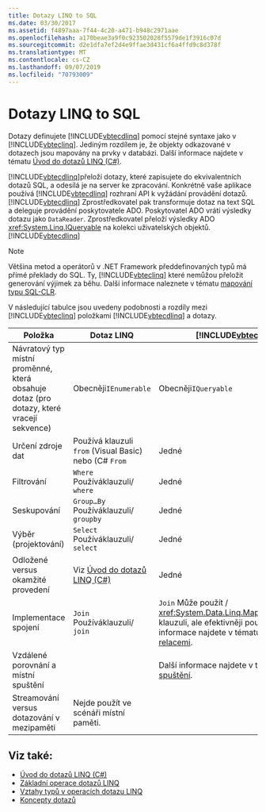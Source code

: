 ```yaml
---
title: Dotazy LINQ to SQL
ms.date: 03/30/2017
ms.assetid: f4897aaa-7f44-4c20-a471-b948c2971aae
ms.openlocfilehash: a170beae3a9f0c923502028f5579de1f3916c07d
ms.sourcegitcommit: d2e1dfa7ef2d4e9ffae3d431cf6a4ffd9c8d378f
ms.translationtype: MT
ms.contentlocale: cs-CZ
ms.lasthandoff: 09/07/2019
ms.locfileid: "70793009"
---
```

# <a name="linq-to-sql-queries"></a>Dotazy LINQ to SQL
Dotazy definujete [!INCLUDE[vbtecdlinq](../../../../../../includes/vbtecdlinq-md.md)] pomocí stejné syntaxe jako v [!INCLUDE[vbteclinq](../../../../../../includes/vbteclinq-md.md)]. Jediným rozdílem je, že objekty odkazované v dotazech jsou mapovány na prvky v databázi. Další informace najdete v tématu [Úvod do dotazů LINQ (C#)](../../../../../csharp/programming-guide/concepts/linq/introduction-to-linq-queries.md).  
  
 [!INCLUDE[vbtecdlinq](../../../../../../includes/vbtecdlinq-md.md)]přeloží dotazy, které zapisujete do ekvivalentních dotazů SQL, a odesílá je na server ke zpracování. Konkrétně vaše aplikace používá [!INCLUDE[vbtecdlinq](../../../../../../includes/vbtecdlinq-md.md)] rozhraní API k vyžádání provádění dotazů. [!INCLUDE[vbtecdlinq](../../../../../../includes/vbtecdlinq-md.md)] Zprostředkovatel pak transformuje dotaz na text SQL a deleguje provádění poskytovatele ADO. Poskytovatel ADO vrátí výsledky dotazu jako `DataReader`. Zprostředkovatel přeloží výsledky ADO <xref:System.Linq.IQueryable> na kolekci uživatelských objektů. [!INCLUDE[vbtecdlinq](../../../../../../includes/vbtecdlinq-md.md)]  
  
> [!NOTE]
> Většina metod a operátorů v .NET Framework předdefinovaných typů má přímé překlady do SQL. Ty, [!INCLUDE[vbteclinq](../../../../../../includes/vbteclinq-md.md)] které nemůžou přeložit generování výjimek za běhu. Další informace naleznete v tématu [mapování typu SQL-CLR](sql-clr-type-mapping.md).  
  
 V následující tabulce jsou uvedeny podobnosti a rozdíly mezi [!INCLUDE[vbteclinq](../../../../../../includes/vbteclinq-md.md)] položkami [!INCLUDE[vbtecdlinq](../../../../../../includes/vbtecdlinq-md.md)] a dotazy.  
  
|Položka|Dotaz LINQ|[!INCLUDE[vbtecdlinq](../../../../../../includes/vbtecdlinq-md.md)]Zadávání|  
|----------|----------------|----------------------------------------------------------------------|  
|Návratový typ místní proměnné, která obsahuje dotaz (pro dotazy, které vracejí sekvence)|Obecněji`IEnumerable`|Obecněji`IQueryable`|  
|Určení zdroje dat|Používá klauzuli `from` (Visual Basic) nebo (C# `From`|Jedné|  
|Filtrování|`Where` Používáklauzuli/ `where`|Jedné|  
|Seskupování|`Group…By` Používáklauzuli/ `groupby`|Jedné|  
|Výběr (projektování)|`Select` Používáklauzuli/ `select`|Jedné|  
|Odložené versus okamžité provedení|Viz [Úvod do dotazů LINQ (C#)](../../../../../csharp/programming-guide/concepts/linq/introduction-to-linq-queries.md)|Jedné|  
|Implementace spojení|`Join` Používáklauzuli/ `join`|`Join` Může použít / <xref:System.Data.Linq.Mapping.AssociationAttribute> klauzuli, ale efektivněji používá atribut. `join` Další informace najdete v tématu [dotazování napříč relacemi](querying-across-relationships.md).|  
|Vzdálené porovnání a místní spuštění||Další informace najdete v tématu [Remote vs. Místní spuštění](remote-vs-local-execution.md).|  
|Streamování versus dotazování v mezipaměti|Nejde použít ve scénáři místní paměti.||  
  
## <a name="see-also"></a>Viz také:

- [Úvod do dotazů LINQ (C#)](../../../../../csharp/programming-guide/concepts/linq/introduction-to-linq-queries.md)
- [Základní operace dotazů LINQ](../../../../../csharp/programming-guide/concepts/linq/basic-linq-query-operations.md)
- [Vztahy typů v operacích dotazu LINQ](../../../../../csharp/programming-guide/concepts/linq/type-relationships-in-linq-query-operations.md)
- [Koncepty dotazů](query-concepts.md)

